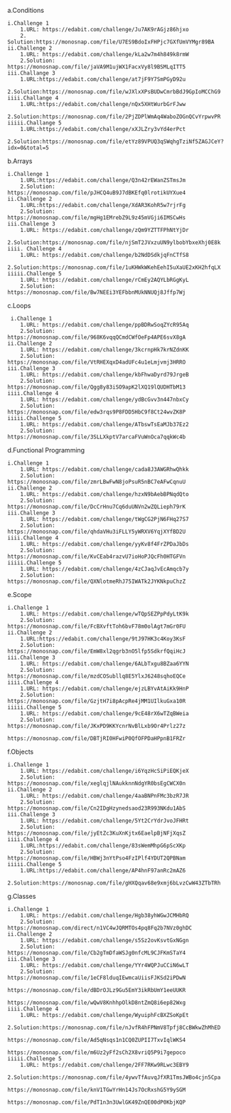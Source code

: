 a.Conditions

 	i.Challenge 1
  		1.URL: https://edabit.com/challenge/Ju7AK9rAGjz86hjxo
  		2. Solution:https://monosnap.com/file/U7ES9BdoIxFHPjc7GXfUmVYMgr89BA
 	ii.Challenge 2
  		1.URL: https://edabit.com/challenge/kLa2w7m4h849k8rmW
  		2.Solution: https://monosnap.com/file/jaVA9M1ujWX1FacxVy8l9BSMLqITT5
 	iii.Challange 3
  		1.URL:https://edabit.com/challenge/at7jF9Y7SmPGyD92u
  		2.Solution:https://monosnap.com/file/wJXlxXPsBUDwCmrbBdJ9GpIoMCChG9
 	iiii.Challange 4
  		1.URL:https://edabit.com/challenge/nQx5XHtWurbGrFJww
  		2.Solution:https://monosnap.com/file/2PjZDPlWmAq4WaboZOGnQCvYrpwvPR
 	iiiii.Challange 5
  		1.URL:https://edabit.com/challenge/xXJLZry3vYd4erPct
  		2.Solution:https://monosnap.com/file/etYz89VPUQ3qSWqhgTziNf5ZAGJCeY?idx=0&total=5
		
b.Arrays

 	i.Challenge 1
  		1.URL:https://edabit.com/challenge/Q3n42rEWanZSTmsJm
  		2.Solution: https://monosnap.com/file/pJHCQ4uB9J7dBKEfq0lrotikUYXue4
 	ii.Challenge 2
  		1.URL:https://edabit.com/challenge/XdAR3KohR5w7rjrFg
  		2.Solution: https://monosnap.com/file/mgHg1EMrebZ9L9z45mVGji6IMSCwHs
 	iii.Challenge 3
  		1.URL: https://edabit.com/challenge/zQm9YZTTFPhNtYjDr
  		2.Solution:https://monosnap.com/file/njSmT2JVxzuUN9ylbobYbxeXhj0E8k
 	iiii. Challenge 4
  		1.URL: https://edabit.com/challenge/b2NdDSdkjqFnCTfS8
  		2.Solution:https://monosnap.com/file/1uKHWkWKehEehI5uXaUE2xKH2hfqLX
 	iiiii.Challenge 5
  		1.URL: https://edabit.com/challenge/rCmEy2AQYLbRGgKyL
  		2.Solution: https://monosnap.com/file/Bw7NEEi3YEFbbnMUkNNUQj8Jffp7Wj
c.Loops

	 i.Challenge 1
  		1.URL: https://edabit.com/challenge/ppBDRwSoqZYcR95Aq
  		2.Solution: https://monosnap.com/file/968K6vqqQCmdCWfOeFp4APE6svX8gA
 	ii.Challenge 2
  		1.URL: https://edabit.com/challenge/3kcrnpHk7krNZdnKK
  		2.Solution: https://monosnap.com/file/VtRHEXqxD4adUFc4u1eLmjvmj3HRRO
 	iii.Challenge 3
  		1.URL: https://edabit.com/challenge/kbFhwaDyrd79JrgeB
  		2.Solution: https://monosnap.com/file/Qgg8y83iSO9apK2lXQ19lQUDHTbM13
 	iiii.Challenge 4
  		1.URL: https://edabit.com/challenge/ydBcGvv3n447nbxCy
  		2.Solution: https://monosnap.com/file/edw3rqs9P8FDD5HbC9f8Ct24wvZK8P
 	iiiii.Challenge 5
		1.URL: https://edabit.com/challenge/ATbswTsEaMJb37Ez2
  		2.Solution: https://monosnap.com/file/3SLLXkptV7arcaFVuWnOca7qqkWc4b
		
d.Functional Programming

 	i.Challenge 1
  		1.URL: https://edabit.com/challenge/cada8J3AWGRhwQhkk
 		2.Solution: https://monosnap.com/file/zmrLBwFwN8joPsuR5nBC7eAFwCqnuU
 	ii.Challenge 2
  		1.URL: https://edabit.com/challenge/hzxN9bAebBPNqdQto
  		2.Solution: https://monosnap.com/file/DcCrHnu7Cq6duUNVn2wZQLieph79rK
 	iii.Challenge 3
  		1.URL: https://edabit.com/challenge/tWgCG2PjN6FHq27S7
  		2.Solution: https://monosnap.com/file/qhdaVHu3iFLLY5yWRXV6YqjXYfBD2U
 	iiii.Challenge 4
  		1.URL: https://edabit.com/challenge/yyKv8f4FrZPDaJbDs
  		2.Solution: https://monosnap.com/file/KvCEab4razvU7ioHoPJQcFh0HTGFVn
 	iiiii.Challenge 5
  		1.URL: https://edabit.com/challenge/4zCJaqJvEcAmqcb7y
  		2.Solution: https://monosnap.com/file/QXNlotmeRhJ75IWATk2JYKNkpuChzZ
e.Scope

 	i.Challenge 1
  		1.URL: https://edabit.com/challenge/wTQpSEZPpPdyLtK9k
  		2.Solution: https://monosnap.com/file/FcBXvftToh6bvF78m0olAgt7mGr0FU
 	ii.Challenge 2
  		1.URL:https://edabit.com/challenge/9tJ97HK3c4Koy3KsF
  		2.Solution: https://monosnap.com/file/EmW8xl2qgrb3nO5lfp5SdkrfQqiHcJ
 	iii.Challenge 3
  		1.URL: https://edabit.com/challenge/6ALbTxgu8BZaa6YYN
  		2.Solution: https://monosnap.com/file/mzdCOSubllq8E5YlxJ6248sqhoEQCe
 	iiii.Challenge 4
  		1.URL: https://edabit.com/challenge/ejzLBYvAtAiKk9HnP
  		2.Solution: https://monosnap.com/file/GzjtH7i8pAcpRe4jMM1UIlkuGxa10R
 	iiiii.Challenge 5
  		1.URL: https://edabit.com/challenge/9cE48rX6wTZqBWeia
  		2.Solution: https://monosnap.com/file/JKxPD9KKYcnrNvBlLxb9Or4Prlz27z
	      		    https://monosnap.com/file/DBTjRI0HFwiP0QfOFPDaHPpnB1FRZr
			    
f.Objects

 	i.Challenge 1
  		1.URL: https://edabit.com/challenge/i6YqzHcSiPiEQKjeX
  		2.Solution: https://monosnap.com/file/xeglqjlNAukknnNdgYR0bsEgCWCX0n
 	ii.Challenge 2
  		1.URL: https://edabit.com/challenge/4aaBNPnFMc3bzR7JR
  		2.Solution: https://monosnap.com/file/Cn2IDgHzynedsaod23R993NKdu1AbS
 	iii.Challenge 3
  		1.URL: https://edabit.com/challenge/5Yt2CrYdrJvoJFHRt
  		2.Solution: https://monosnap.com/file/jyEtZc3KuXnKjtx6EaelpBjNFjXqsZ
 	iiii.Challenge 4
  		1.URL:https://edabit.com/challenge/83sWemMhpG6pScXKp
  		2.Solution: https://monosnap.com/file/HBWj3nYtPso4FzIPlf4YDUT2QPBNam
 	iiiii.Challenge 5
  		1.URL:https://edabit.com/challenge/AP4hnF97anRc2mAZ6
  		2.Solution:https://monosnap.com/file/gHXQqav68e9xmj6bLvzCwW43ZTbTRh
g.Classes

 	i.Challenge 1
  		1.URL: https://edabit.com/challenge/Hgb38yhWGwJCMHbRQ
  		2.Solution: https://monosnap.com/direct/n1VC4wJQRMTOs4pq8Fq2b7NVz0ghDC
 	ii.Challenge 2
  		1.URL: https://edabit.com/challenge/s5Sz2ovKsvtGxNGgn
  		2.Solution: https://monosnap.com/file/Cb2gTmDfaWSJg0nfcML9CJFKmSTaY4
 	iii.Challenge 3 
  		1.URL: https://edabit.com/challenge/YYr4WQPJuCCiN6wLT
  		2.Solution: https://monosnap.com/file/1eCF8lduqIEwmcaUiisFJKSd2iPDwN
              		    https://monosnap.com/file/dBDrOJLz9Gu5EmY3ikRbUmY1eeUUKR
             		    https://monosnap.com/file/wQwV8KnhhpOlkD8ntZmQ8i6ep82Wxg
 	iiii.Challenge 4
  		1.URL: https://edabit.com/challenge/WyuiphFcBXZSoKpEt
  		2.Solution:https://monosnap.com/file/nJvfR4hFPNmV8Tpfj8CcBWkwZhMhED
	      		   https://monosnap.com/file/Ad5qNsqs1n1CQ0ZUPII7TxvIqlWKS4
	      		   https://monosnap.com/file/m6Uz2yFf2sCh2X8vriQ5P9i7gepoco
 	iiiii.Challenge 5
  		1.URL: https://edabit.com/challenge/2FF7RKw9RLwc3EBY9
  		2.Solution:https://monosnap.com/file/4ywvTfAuvqJfXR1TmsJWBo4cjn5Cpa
	     		   https://monosnap.com/file/knV1TGwYrHn14Js7OcRxshG5Y9ySGM
	     		   https://monosnap.com/file/PdT1n3n3UwlGK49ZnQE00dP0KbjKQP

